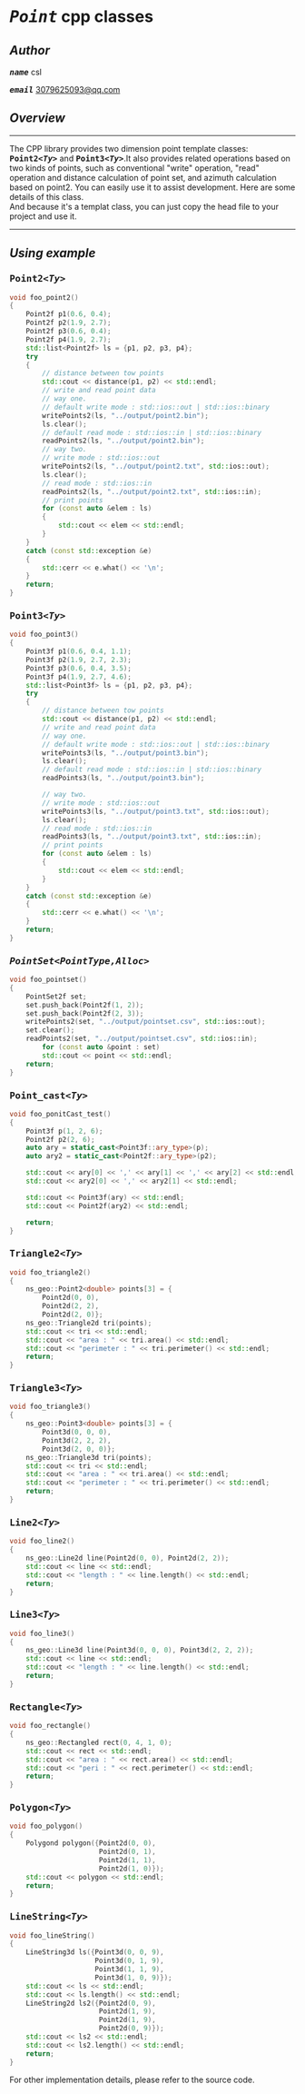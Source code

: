 # <kbd>___Point___</kbd> cpp classes

## ***Author***

<kbd>___name___</kbd> csl  

<kbd>___email___</kbd> 3079625093@qq.com

## ***Overview***

___
The CPP library provides two dimension point template classes: <kbd>__Point2<_Ty>___</kbd> and <kbd>__Point3<_Ty>___</kbd>.It also provides related operations based on two kinds of points, such as conventional "write" operation, "read" operation and distance calculation of point set, and azimuth calculation based on point2. You can easily use it to assist development. Here are some details of this class.  
And because it's a templat class, you can just copy the head file to your project and use it.
___
## ***Using example***

### <kbd>__Point2<_Ty>___</kbd>  

```cpp
void foo_point2()
{
    Point2f p1(0.6, 0.4);
    Point2f p2(1.9, 2.7);
    Point2f p3(0.6, 0.4);
    Point2f p4(1.9, 2.7);
    std::list<Point2f> ls = {p1, p2, p3, p4};
    try
    {
        // distance between tow points
        std::cout << distance(p1, p2) << std::endl;
        // write and read point data
        // way one.
        // default write mode : std::ios::out | std::ios::binary
        writePoints2(ls, "../output/point2.bin");
        ls.clear();
        // default read mode : std::ios::in | std::ios::binary
        readPoints2(ls, "../output/point2.bin");
        // way two.
        // write mode : std::ios::out
        writePoints2(ls, "../output/point2.txt", std::ios::out);
        ls.clear();
        // read mode : std::ios::in
        readPoints2(ls, "../output/point2.txt", std::ios::in);
        // print points
        for (const auto &elem : ls)
        {
            std::cout << elem << std::endl;
        }
    }
    catch (const std::exception &e)
    {
        std::cerr << e.what() << '\n';
    }
    return;
}
```
### <kbd>__Point3<_Ty>___</kbd>  

```cpp
void foo_point3()
{
    Point3f p1(0.6, 0.4, 1.1);
    Point3f p2(1.9, 2.7, 2.3);
    Point3f p3(0.6, 0.4, 3.5);
    Point3f p4(1.9, 2.7, 4.6);
    std::list<Point3f> ls = {p1, p2, p3, p4};
    try
    {
        // distance between tow points
        std::cout << distance(p1, p2) << std::endl;
        // write and read point data
        // way one.
        // default write mode : std::ios::out | std::ios::binary
        writePoints3(ls, "../output/point3.bin");
        ls.clear();
        // default read mode : std::ios::in | std::ios::binary
        readPoints3(ls, "../output/point3.bin");

        // way two.
        // write mode : std::ios::out
        writePoints3(ls, "../output/point3.txt", std::ios::out);
        ls.clear();
        // read mode : std::ios::in
        readPoints3(ls, "../output/point3.txt", std::ios::in);
        // print points
        for (const auto &elem : ls)
        {
            std::cout << elem << std::endl;
        }
    }
    catch (const std::exception &e)
    {
        std::cerr << e.what() << '\n';
    }
    return;
}
```

### <kbd> ___PointSet<PointType,Alloc>___</kbd> 
```cpp
void foo_pointset()
{
    PointSet2f set;
    set.push_back(Point2f(1, 2));
    set.push_back(Point2f(2, 3));
    writePoints2(set, "../output/pointset.csv", std::ios::out);
    set.clear();
    readPoints2(set, "../output/pointset.csv", std::ios::in);
        for (const auto &point : set)
        std::cout << point << std::endl;
    return;
}
```

### <kbd>__Point_cast<_Ty>___</kbd>  
```cpp
void foo_ponitCast_test()
{
    Point3f p(1, 2, 6);
    Point2f p2(2, 6);
    auto ary = static_cast<Point3f::ary_type>(p);
    auto ary2 = static_cast<Point2f::ary_type>(p2);

    std::cout << ary[0] << ',' << ary[1] << ',' << ary[2] << std::endl;
    std::cout << ary2[0] << ',' << ary2[1] << std::endl;

    std::cout << Point3f(ary) << std::endl;
    std::cout << Point2f(ary2) << std::endl;

    return;
}
```

### <kbd>__Triangle2<_Ty>___</kbd>  

```cpp
void foo_triangle2()
{
    ns_geo::Point2<double> points[3] = {
        Point2d(0, 0),
        Point2d(2, 2),
        Point2d(2, 0)};
    ns_geo::Triangle2d tri(points);
    std::cout << tri << std::endl;
    std::cout << "area : " << tri.area() << std::endl;
    std::cout << "perimeter : " << tri.perimeter() << std::endl;
    return;
}
```

### <kbd>__Triangle3<_Ty>___</kbd>  

```cpp
void foo_triangle3()
{
    ns_geo::Point3<double> points[3] = {
        Point3d(0, 0, 0),
        Point3d(2, 2, 2),
        Point3d(2, 0, 0)};
    ns_geo::Triangle3d tri(points);
    std::cout << tri << std::endl;
    std::cout << "area : " << tri.area() << std::endl;
    std::cout << "perimeter : " << tri.perimeter() << std::endl;
    return;
}
```

### <kbd>__Line2<_Ty>___</kbd>  

```cpp
void foo_line2()
{
    ns_geo::Line2d line(Point2d(0, 0), Point2d(2, 2));
    std::cout << line << std::endl;
    std::cout << "length : " << line.length() << std::endl;
    return;
}
```

### <kbd>__Line3<_Ty>___</kbd>  

```cpp
void foo_line3()
{
    ns_geo::Line3d line(Point3d(0, 0, 0), Point3d(2, 2, 2));
    std::cout << line << std::endl;
    std::cout << "length : " << line.length() << std::endl;
    return;
}
```

### <kbd>__Rectangle<_Ty>___</kbd>  

```cpp
void foo_rectangle()
{
    ns_geo::Rectangled rect(0, 4, 1, 0);
    std::cout << rect << std::endl;
    std::cout << "area : " << rect.area() << std::endl;
    std::cout << "peri : " << rect.perimeter() << std::endl;
    return;
}
```

### <kbd>__Polygon<_Ty>___</kbd>  

```cpp
void foo_polygon()
{
    Polygond polygon({Point2d(0, 0),
                      Point2d(0, 1),
                      Point2d(1, 1),
                      Point2d(1, 0)});
    std::cout << polygon << std::endl;
    return;
}
```

### <kbd>__LineString<_Ty>___</kbd>  

```cpp
void foo_lineString()
{
    LineString3d ls({Point3d(0, 0, 9),
                     Point3d(0, 1, 9),
                     Point3d(1, 1, 9),
                     Point3d(1, 0, 9)});
    std::cout << ls << std::endl;
    std::cout << ls.length() << std::endl;
    LineString2d ls2({Point2d(0, 9),
                      Point2d(1, 9),
                      Point2d(1, 9),
                      Point2d(0, 9)});
    std::cout << ls2 << std::endl;
    std::cout << ls2.length() << std::endl;
    return;
}
```

For other implementation details, please refer to the source code.